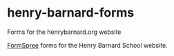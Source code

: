# henry-barnard-forms
Forms for the henrybarnard.org website


[FormSpree](formspree.io) forms for the Henry Barnard School website.
